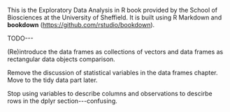 
This is the Exploratory Data Analysis in R book provided by the School of Biosciences at the University of Sheffield. It is built using R Markdown and **bookdown** (https://github.com/rstudio/bookdown).

TODO---

(Re)introduce the data frames as collections of vectors and data frames as rectangular data objects comparison.

Remove the discussion of statistical variables in the data frames chapter. Move to the tidy data part later. 

Stop using variables to describe columns and observations to descirbe rows in the dplyr section---confusing.